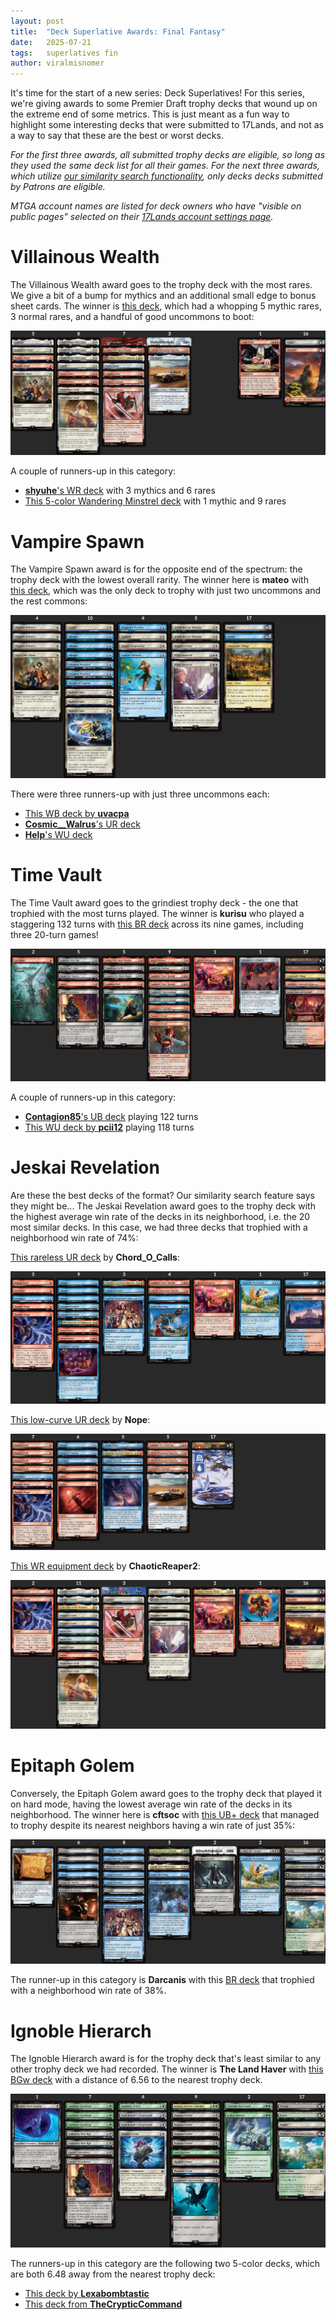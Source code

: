 ```yaml
---
layout: post
title:  "Deck Superlative Awards: Final Fantasy"
date:   2025-07-21
tags:   superlatives fin
author: viralmisnomer
---
```


It's time for the start of a new series: Deck Superlatives! For this series, we're giving awards to some Premier Draft trophy decks that wound up on the extreme end of some metrics. This is just meant as a fun way to highlight some interesting decks that were submitted to 17Lands, and not as a way to say that these are the best or worst decks.

_For the first three awards, all submitted trophy decks are eligible, so long as they used the same deck list for all their games. For the next three awards, which utilize [our similarity search functionality](/posts/similarity-search/), only decks decks submitted by Patrons are eligible._

_MTGA account names are listed for deck owners who have "visible on public pages" selected on their [17Lands account settings page](https://www.17lands.com/account)._

# Villainous Wealth

The <auto-card>Villainous Wealth</auto-card> award goes to the trophy deck with the most rares. We give a bit of a bump for mythics and an additional small edge to bonus sheet cards. The winner is [this deck](https://www.17lands.com/deck/056333cc711749c3b43c83fd21061cf7/0), which had a whopping 5 mythic rares, 3 normal rares, and a handful of good uncommons to boot:

![](/assets/img/posts/2025-07-21-fin-superlatives/highest-rarity.png)

A couple of runners-up in this category:
* [**shyuhe**'s WR deck](https://www.17lands.com/deck/0942240390e041629c5e0647e0adac85/0) with 3 mythics and 6 rares
* [This 5-color Wandering Minstrel deck](https://www.17lands.com/deck/4cb7165f77f74a8a95dba5191ab80345/0) with 1 mythic and 9 rares

# Vampire Spawn

The <auto-card>Vampire Spawn</auto-card> award is for the opposite end of the spectrum: the trophy deck with the lowest overall rarity. The winner here is **mateo** with [this deck](https://www.17lands.com/deck/fd745d405d604e39bc3191b21df0c21d/0), which was the only deck to trophy with just two uncommons and the rest commons:

![](/assets/img/posts/2025-07-21-fin-superlatives/lowest-rarity.png)

There were three runners-up with just three uncommons each:
* [This WB deck by **uvacpa**](https://www.17lands.com/deck/05648cb13a444857a23fb4746952a0e6/0)
* [**Cosmic__Walrus**'s UR deck](https://www.17lands.com/deck/a1ed2342bf15486db4c352f7ec8ee328/0)
* [**Help**'s WU deck](https://www.17lands.com/deck/d4ee1dcba5c2445e8c6daecc854c0d02/0)


# Time Vault

The <auto-card>Time Vault</auto-card> award goes to the grindiest trophy deck - the one that trophied with the most turns played. The winner is **kurisu** who played a staggering 132 turns with [this BR deck](https://www.17lands.com/deck/9e71d16910d644379d64f93443b1d932/0) across its nine games, including three 20-turn games!

![](/assets/img/posts/2025-07-21-fin-superlatives/most-turns.png)

A couple of runners-up in this category:
* [**Contagion85**'s UB deck](https://www.17lands.com/deck/046af1e1ef1d48d7bf51e42e5dc9274e/0) playing 122 turns
* [This WU deck by **pcii12**](https://www.17lands.com/deck/93d0223dbd3748c7a62bb5d948ae4abc/0) playing 118 turns


# Jeskai Revelation

Are these the best decks of the format? Our similarity search feature says they might be... The <auto-card>Jeskai Revelation</auto-card> award goes to the trophy deck with the highest average win rate of the decks in its neighborhood, i.e. the 20 most similar decks. In this case, we had three decks that trophied with a neighborhood win rate of 74%:

[This rareless UR deck](https://www.17lands.com/deck/3e3db2e5008049c3bbd897cd78b6a4b4/0) by **Chord_O_Calls**:

![](/assets/img/posts/2025-07-21-fin-superlatives/high-neighborhood-1.png)

[This low-curve UR deck](https://www.17lands.com/deck/d06d075e08014db78a3520bd21b6a491/1) by **Nope**:

![](/assets/img/posts/2025-07-21-fin-superlatives/high-neighborhood-2.png)

[This WR equipment deck](https://www.17lands.com/deck/a614689e62c4428c9a3c71cbd885554e/0) by **ChaoticReaper2**:

![](/assets/img/posts/2025-07-21-fin-superlatives/high-neighborhood-3.png)


# Epitaph Golem

Conversely, the <auto-card>Epitaph Golem</auto-card> award goes to the trophy deck that played it on hard mode, having the lowest average win rate of the decks in its neighborhood. The winner here is **cftsoc** with [this UB+ deck](https://www.17lands.com/deck/62c54aa9fdcb450295fafbaec7ba801e/1) that managed to trophy despite its nearest neighbors having a win rate of just 35%:

![](/assets/img/posts/2025-07-21-fin-superlatives/low-neighborhood.png)

The runner-up in this category is **Darcanis** with this [BR deck](https://www.17lands.com/deck/6251339d16e040adab964c66260e37af/0) that trophied with a neighborhood win rate of 38%.


# Ignoble Hierarch

The <auto-card>Ignoble Hierarch</auto-card> award is for the trophy deck that's least similar to any other trophy deck we had recorded. The winner is **The Land Haver** with [this BGw deck](https://www.17lands.com/deck/3ed941449a2643ed8a231cec5f1185e4/0) with a distance of 6.56 to the nearest trophy deck.

![](/assets/img/posts/2025-07-21-fin-superlatives/least-similar.png)

The runners-up in this category are the following two 5-color decks, which are both 6.48 away from the nearest trophy deck:
* [This deck by **Lexabombtastic**](https://www.17lands.com/deck/c88b9ca5f6ce4b96b2d7984fe582074e/2)
* [This deck from **TheCrypticCommand**](https://www.17lands.com/deck/1e8e7bc710cf406083ad3831d3d158e2/0)

